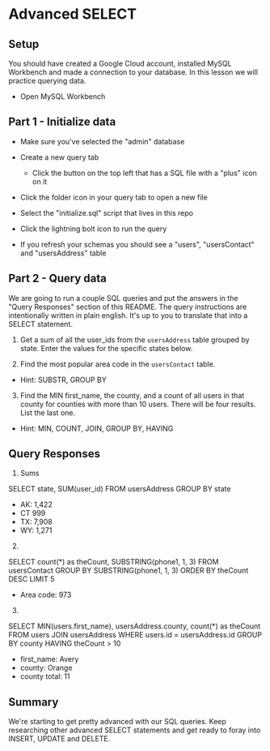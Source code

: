# Advanced SELECT

## Setup

You should have created a Google Cloud account, installed MySQL Workbench and made a connection to your database. In this lesson we will practice querying data.

* Open MySQL Workbench

## Part 1 - Initialize data

* Make sure you've selected the "admin" database

* Create a new query tab
  * Click the button on the top left that has a SQL file with a "plus" icon on it

* Click the folder icon in your query tab to open a new file

* Select the "initialize.sql" script that lives in this repo

* Click the lightning bolt icon to run the query

* If you refresh your schemas you should see a "users", "usersContact" and "usersAddress" table

## Part 2 - Query data

We are going to run a couple SQL queries and put the answers in the "Query Responses" section of this README. The query instructions are intentionally written in plain english. It's up to you to translate that into a SELECT statement.

1. Get a sum of all the user_ids from the `usersAddress` table grouped by state. Enter the values for the specific states below.

2. Find the most popular area code in the `usersContact` table. 
  * Hint: SUBSTR, GROUP BY

3. Find the MIN first_name, the county, and a count of all users in that county for counties with more than 10 users. There will be four results. List the last one. 
  * Hint: MIN, COUNT, JOIN, GROUP BY, HAVING


## Query Responses

1. Sums

SELECT state, SUM(user_id)
FROM usersAddress
GROUP BY state

  * AK: 1,422
  * CT 999
  * TX: 7,908
  * WY: 1,271

2.

SELECT count(*) as theCount, SUBSTRING(phone1, 1, 3)
FROM usersContact
GROUP BY SUBSTRING(phone1, 1, 3)
ORDER BY theCount DESC
LIMIT 5

  * Area code: 973

3.

SELECT 
	MIN(users.first_name), 
	usersAddress.county, 
	count(*) as theCount
FROM
	users
JOIN
	usersAddress
WHERE users.id = usersAddress.id
GROUP BY county
HAVING theCount > 10

  * first_name: Avery
  * county: Orange
  * county total: 11


## Summary

We're starting to get pretty advanced with our SQL queries. Keep researching other advanced SELECT statements and get ready to foray into INSERT, UPDATE and DELETE.
